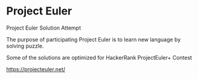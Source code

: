 # Project Euler
Project Euler Solution Attempt

The purpose of participating Project Euler is to learn new language by solving puzzle.

Some of the solutions are optimized for HackerRank ProjectEuler+ Contest

https://projecteuler.net/
